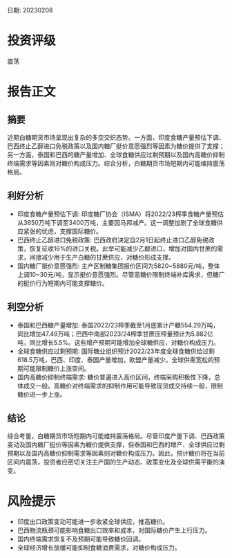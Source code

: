 
日期: 20230208

# 投资评级

震荡

# 报告正文

## 摘要

近期白糖期货市场呈现出复杂的多空交织态势。一方面，印度食糖产量预估下调、巴西终止乙醇进口免税政策以及国内糖厂挺价意愿强烈等因素为糖价提供了支撑；另一方面，泰国和巴西的糖产量增加、全球食糖供应过剩预期以及国内高糖价抑制终端需求等因素则对糖价构成压力。综合分析，白糖期货市场短期内可能维持震荡格局。

## 利好分析

* 印度食糖产量预估下调: 印度糖厂协会（ISMA）将2022/23榨季食糖产量预估从3650万吨下调至3400万吨，主要因马邦减产。这一调整加剧了全球食糖供应紧张的忧虑，支撑国际糖价。
* 巴西终止乙醇进口免税政策: 巴西政府决定自2月1日起终止进口乙醇免税政策，恢复征收16%的进口关税。此举可能减少乙醇进口，增加对国内甘蔗的需求，间接减少用于生产白糖的甘蔗供应，对糖价形成支撑。
* 国内糖厂挺价意愿强烈: 主产区制糖集团报价区间为5820~5880元/吨，整体上调10~30元/吨，显示挺价意愿强烈。尽管高糖价限制终端补库需求，但糖厂的挺价行为短期内可能支撑糖价。

## 利空分析

* 泰国和巴西糖产量增加: 泰国2022/23榨季截至1月底累计产糖554.29万吨，同比增加47.49万吨；巴西中南部2023/24榨季甘蔗压榨量预计为5.882亿吨，同比增长5.5%。这些增产预期可能增加全球糖供应，对糖价构成压力。
* 全球食糖供应过剩预期: 国际糖业组织预计2022/23年度全球食糖供给过剩618.5万吨，巴西、印度、泰国产量增加，欧盟产量减少。全球供需宽松的预期可能限制糖价上涨空间。
* 国内高糖价抑制终端需求: 糖价普遍进入高价区间，终端采购积极性下降，总体成交一般。高糖价对终端需求的抑制作用可能导致现货成交持续一般，限制糖价进一步上涨。

## 结论

综合考量，白糖期货市场短期内可能维持震荡格局。尽管印度产量下调、巴西政策变动及国内糖厂挺价等因素为糖价提供支撑，但泰国和巴西的增产、全球供应过剩预期以及国内高糖价抑制需求等因素则对糖价构成压力。因此，预计糖价将在当前区间内震荡，投资者应密切关注主产国的生产动态、政策变化及全球供需平衡的演变。

# 风险提示

* 印度出口政策变动可能进一步收紧全球供应，推高糖价。
* 巴西物流瓶颈可能影响食糖出口效率和成本，对国际糖价产生上行压力。
* 国内终端需求恢复不及预期可能导致糖价回调。
* 全球经济增长放缓可能抑制食糖消费需求，对糖价构成压力。

